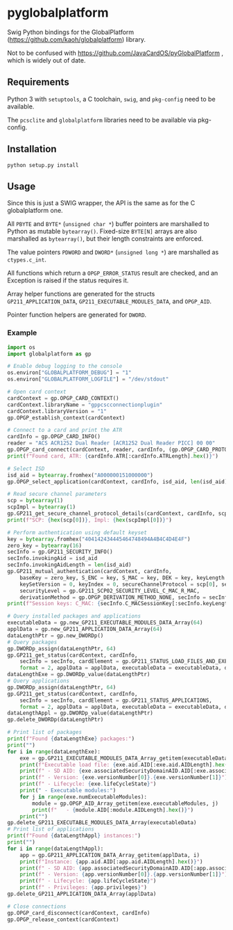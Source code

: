 # pyglobalplatform

Swig Python bindings for the GlobalPlatform (https://github.com/kaoh/globalplatform) library.

Not to be confused with https://github.com/JavaCardOS/pyGlobalPlatform , which is widely out of date.

## Requirements

Python 3 with `setuptools`, a C toolchain, `swig`, and `pkg-config` need to be available.

The `pcsclite` and `globalplatform` libraries need to be available via pkg-config.

## Installation

`python setup.py install`

## Usage

Since this is just a SWIG wrapper, the API is the same as for the C globalplatform one.

All `PBYTE` and `BYTE*` (`unsigned char *`) buffer pointers are marshalled to Python as mutable `bytearray()`. Fixed-size `BYTE[N]` arrays are also marshalled as `bytearray()`, but their length constraints are enforced.

The value pointers `PDWORD` and `DWORD*` (`unsigned long *`) are marshalled as `ctypes.c_int`.

All functions which return a `OPGP_ERROR_STATUS` result are checked, and an Exception is raised if the status requires it.

Array helper functions are generated for the structs `GP211_APPLICATION_DATA`, `GP211_EXECUTABLE_MODULES_DATA`, and `OPGP_AID`.

Pointer function helpers are generated for `DWORD`.

### Example

```python
import os
import globalplatform as gp

# Enable debug logging to the console
os.environ["GLOBALPLATFORM_DEBUG"] = "1"
os.environ["GLOBALPLATFORM_LOGFILE"] = "/dev/stdout"

# Open card context
cardContext = gp.OPGP_CARD_CONTEXT()
cardContext.libraryName = "gppcscconnectionplugin"
cardContext.libraryVersion = "1"
gp.OPGP_establish_context(cardContext)

# Connect to a card and print the ATR
cardInfo = gp.OPGP_CARD_INFO()
reader = "ACS ACR1252 Dual Reader [ACR1252 Dual Reader PICC] 00 00"
gp.OPGP_card_connect(cardContext, reader, cardInfo, (gp.OPGP_CARD_PROTOCOL_T0 | gp.OPGP_CARD_PROTOCOL_T1))
print(f"Found card, ATR: {cardInfo.ATR[:cardInfo.ATRLength].hex()}")

# Select ISD
isd_aid = bytearray.fromhex("A000000151000000")
gp.OPGP_select_application(cardContext, cardInfo, isd_aid, len(isd_aid))

# Read secure channel parameters
scp = bytearray(1)
scpImpl = bytearray(1)
gp.GP211_get_secure_channel_protocol_details(cardContext, cardInfo, scp, scpImpl)
print(f"SCP: {hex(scp[0])}, Impl: {hex(scpImpl[0])}")

# Perform authentication using default keyset
key = bytearray.fromhex("404142434445464748494A4B4C4D4E4F")
zero_key = bytearray(16)
secInfo = gp.GP211_SECURITY_INFO()
secInfo.invokingAid = isd_aid
secInfo.invokingAidLength = len(isd_aid)
gp.GP211_mutual_authentication(cardContext, cardInfo, 
    baseKey = zero_key, S_ENC = key, S_MAC = key, DEK = key, keyLength = len(key),
    keySetVersion = 0, keyIndex = 0, secureChannelProtocol = scp[0], secureChannelProtocolImpl = scpImpl[0],
    securityLevel = gp.GP211_SCP02_SECURITY_LEVEL_C_MAC_R_MAC,
    derivationMethod = gp.OPGP_DERIVATION_METHOD_NONE, secInfo = secInfo)
print(f"Session keys: C_MAC: {secInfo.C_MACSessionKey[:secInfo.keyLength].hex()}, R_MAC: {secInfo.R_MACSessionKey[:secInfo.keyLength].hex()}")

# Query installed packages and applications
executableData = gp.new_GP211_EXECUTABLE_MODULES_DATA_Array(64)
applData = gp.new_GP211_APPLICATION_DATA_Array(64)
dataLengthPtr = gp.new_DWORDp()
# Query packages
gp.DWORDp_assign(dataLengthPtr, 64)
gp.GP211_get_status(cardContext, cardInfo,
    secInfo = secInfo, cardElement = gp.GP211_STATUS_LOAD_FILES_AND_EXECUTABLE_MODULES,
    format = 2, applData = applData, executableData = executableData, dataLength = dataLengthPtr)
dataLengthExe = gp.DWORDp_value(dataLengthPtr)
# Query applications
gp.DWORDp_assign(dataLengthPtr, 64)
gp.GP211_get_status(cardContext, cardInfo,
    secInfo = secInfo, cardElement = gp.GP211_STATUS_APPLICATIONS,
    format = 2, applData = applData, executableData = executableData, dataLength = dataLengthPtr)
dataLengthAppl = gp.DWORDp_value(dataLengthPtr)
gp.delete_DWORDp(dataLengthPtr)

# Print list of packages
print(f"Found {dataLengthExe} packages:")
print("")
for i in range(dataLengthExe):
    exe = gp.GP211_EXECUTABLE_MODULES_DATA_Array_getitem(executableData, i)
    print(f"Executable load file: {exe.aid.AID[:exe.aid.AIDLength].hex()}")
    print(f" - SD AID: {exe.associatedSecurityDomainAID.AID[:exe.associatedSecurityDomainAID.AIDLength].hex()}")
    print(f" - Version: {exe.versionNumber[0]}.{exe.versionNumber[1]}")
    print(f" - Lifecycle: {exe.lifeCycleState}")
    print(" - Executable modules:")
    for j in range(exe.numExecutableModules):
        module = gp.OPGP_AID_Array_getitem(exe.executableModules, j)
        print(f"   - {module.AID[:module.AIDLength].hex()}")
    print("")
gp.delete_GP211_EXECUTABLE_MODULES_DATA_Array(executableData)
# Print list of applications
print(f"Found {dataLengthAppl} instances:")
print("")
for i in range(dataLengthAppl):
    app = gp.GP211_APPLICATION_DATA_Array_getitem(applData, i)
    print(f"Instance: {app.aid.AID[:app.aid.AIDLength].hex()}")
    print(f" - SD AID: {app.associatedSecurityDomainAID.AID[:app.associatedSecurityDomainAID.AIDLength].hex()}")
    print(f" - Version: {app.versionNumber[0]}.{app.versionNumber[1]}")
    print(f" - Lifecycle: {app.lifeCycleState}")
    print(f" - Privileges: {app.privileges}")
gp.delete_GP211_APPLICATION_DATA_Array(applData)

# Close connections
gp.OPGP_card_disconnect(cardContext, cardInfo)
gp.OPGP_release_context(cardContext)
```

